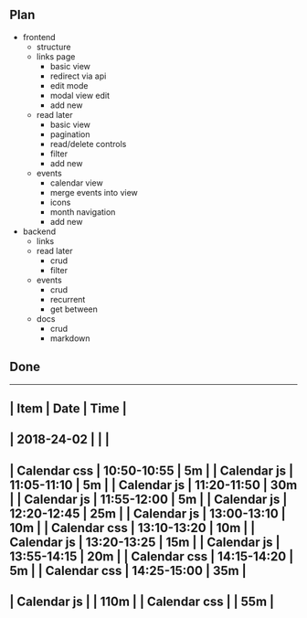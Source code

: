 Plan
----

* frontend
  + structure
  * links page
  	+ basic view
  	+ redirect via api
  	- edit mode
  	- modal view edit
  	- add new
  * read later
  	- basic view
  	- pagination
  	- read/delete controls
  	- filter
  	- add new
  * events
  	+ calendar view
  	- merge events into view
  	- icons
  	- month navigation
  	- add new
* backend
  + links
  - read later
    - crud
    - filter
  - events
    - crud
    - recurrent
    - get between
  - docs
    - crud
    - markdown

 Done
 ----

 -------------------------------------------
 | Item            | Date           | Time |
 -------------------------------------------
 | 2018-24-02      |                |      |
 -------------------------------------------
 | Calendar css    | 10:50-10:55    | 5m   |
 | Calendar js     | 11:05-11:10    | 5m   |
 | Calendar js     | 11:20-11:50    | 30m  |
 | Calendar js     | 11:55-12:00    | 5m   |
 | Calendar js     | 12:20-12:45    | 25m  |
 | Calendar js     | 13:00-13:10    | 10m  |
 | Calendar css    | 13:10-13:20    | 10m  |
 | Calendar js     | 13:20-13:25    | 15m  |
 | Calendar js     | 13:55-14:15    | 20m  |
 | Calendar css    | 14:15-14:20    | 5m   |
 | Calendar css    | 14:25-15:00    | 35m  |
 -------------------------------------------
 | Calendar js     |                | 110m |
 | Calendar css    |                | 55m  |
 -------------------------------------------